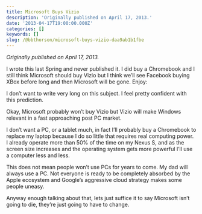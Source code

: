 ```yaml
---
title: Microsoft Buys Vizio
description: 'Originally published on April 17, 2013.'
date: '2013-04-17T19:00:00.000Z'
categories: []
keywords: []
slug: /@bbthorson/microsoft-buys-vizio-daa9ab1b1fbe
---
```


_Originally published on April 17, 2013._

I wrote this last Spring and never published it. I did buy a Chromebook and I still think Microsoft should buy Vizio but I think we’ll see Facebook buying XBox before long and then Microsoft will be gone. Enjoy:

I don’t want to write very long on this subject. I feel pretty confident with this prediction.

Okay, Microsoft probably won’t buy Vizio but Vizio will make Windows relevant in a fast approaching post PC market.

I don’t want a PC, or a tablet much, in fact I’ll probably buy a Chromebook to replace my laptop because I do so little that requires real computing power. I already operate more than 50% of the time on my Nexus S, and as the screen size increases and the operating system gets more powerful I’ll use a computer less and less.

This does not mean people won’t use PCs for years to come. My dad will always use a PC. Not everyone is ready to be completely absorbed by the Apple ecosystem and Google’s aggressive cloud strategy makes some people uneasy.

Anyway enough talking about that, lets just suffice it to say Microsoft isn’t going to die, they’re just going to have to change.